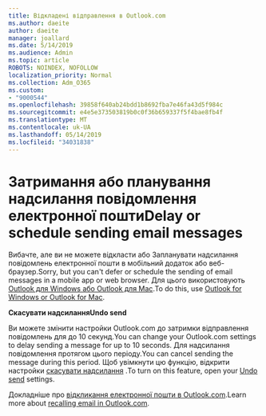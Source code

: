 ```yaml
---
title: Відкладені відправлення в Outlook.com
ms.author: daeite
author: daeite
manager: joallard
ms.date: 5/14/2019
ms.audience: Admin
ms.topic: article
ROBOTS: NOINDEX, NOFOLLOW
localization_priority: Normal
ms.collection: Adm_O365
ms.custom:
- "9000544"
ms.openlocfilehash: 39858f640ab24bdd1b8692fba7e46fa43d5f984c
ms.sourcegitcommit: e4e5e373503819b0c0f36b659337f5f4bae8fb4f
ms.translationtype: MT
ms.contentlocale: uk-UA
ms.lasthandoff: 05/14/2019
ms.locfileid: "34031838"
---
```

# <a name="delay-or-schedule-sending-email-messages"></a><span data-ttu-id="d3f46-102">Затримання або планування надсилання повідомлення електронної пошти</span><span class="sxs-lookup"><span data-stu-id="d3f46-102">Delay or schedule sending email messages</span></span>

<span data-ttu-id="d3f46-103">Вибачте, але ви не можете відкласти або Запланувати надсилання повідомлень електронної пошти в мобільний додаток або веб-браузер.</span><span class="sxs-lookup"><span data-stu-id="d3f46-103">Sorry, but you can't defer or schedule the sending of email messages in a mobile app or web browser.</span></span> <span data-ttu-id="d3f46-104">Для цього використовують [Outlook для Windows або Outlook для Mac](https://products.office.com/outlook/email-and-calendar-software-microsoft-outlook).</span><span class="sxs-lookup"><span data-stu-id="d3f46-104">To do this, use [Outlook for Windows or Outlook for Mac](https://products.office.com/outlook/email-and-calendar-software-microsoft-outlook).</span></span>

<span data-ttu-id="d3f46-105">**Скасувати надсилання**</span><span class="sxs-lookup"><span data-stu-id="d3f46-105">**Undo send**</span></span>

<span data-ttu-id="d3f46-106">Ви можете змінити настройки Outlook.com до затримки відправлення повідомлень для до 10 секунд.</span><span class="sxs-lookup"><span data-stu-id="d3f46-106">You can change your Outlook.com settings to delay sending a message for up to 10 seconds.</span></span> <span data-ttu-id="d3f46-107">Для надсилання повідомлення протягом цього періоду.</span><span class="sxs-lookup"><span data-stu-id="d3f46-107">You can cancel sending the message during this period.</span></span> <span data-ttu-id="d3f46-108">Щоб увімкнути цю функцію, відкрити настройки [скасувати надсилання](https://outlook.live.com/mail/options/mail/messageContent/undoSend) .</span><span class="sxs-lookup"><span data-stu-id="d3f46-108">To turn on this feature, open your [Undo send](https://outlook.live.com/mail/options/mail/messageContent/undoSend) settings.</span></span>

<span data-ttu-id="d3f46-109">Докладніше про [відкликання електронної пошти в Outlook.com](https://support.office.com/article/c069ddde-5282-4085-8f4c-d7b133324f8a).</span><span class="sxs-lookup"><span data-stu-id="d3f46-109">Learn more about [recalling email in Outlook.com](https://support.office.com/article/c069ddde-5282-4085-8f4c-d7b133324f8a).</span></span>